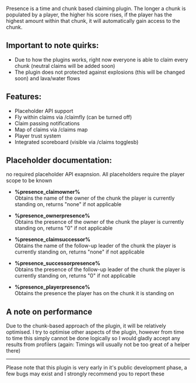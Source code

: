 Presence is a time and chunk based claiming plugin.
The longer a chunk is populated by a player, the higher his score rises, if the player has the highest amount within that chunk, it will automatically gain access to the chunk.



## Important to note quirks:

   - Due to how the plugins works, right now everyone is able to claim every chunk (neutral claims will be added soon)
   - The plugin does not protected against explosions (this will be changed soon) and lava/water flows


## Features:

   - Placeholder API support
   - Fly within claims via /claimfly (can be turned off)
   - Claim passing notifications
   - Map of claims via /claims map
   - Player trust system
   - Integrated scoreboard (visible via /claims togglesb)


## Placeholder documentation:

no required placeholder API exapnsion.
All placeholders require the player scope to be known

  - **%presence_claimowner%** <br>
   Obtains the name of the owner of the chunk the player is currently standing on, returns "none" if not applicable

  - **%presence_ownerpresence%** <br>
   Obtains the presence of the owner of the chunk the player is currently standing on, returns "0" if not applicable

  - **%presence_claimsuccessor%** <br>
   Obtains the name of the follow-up leader of the chunk the player is currently standing on, returns "none" if not applicable

  - **%presence_successorpresence%** <br>
   Obtains the presence of the follow-up leader of the chunk the player is currently standing on, returns "0" if not applicable

  - **%presence_playerpresence%** <br>
   Obtains the presence the player has on the chunk it is standing on


## A note on performance

Due to the chunk-based approach of the plugin, it will be relatively optimised. I try to optimise other aspects of the plugin, however from time to time this simply cannot be done logically so I would gladly accept any results from profilers (again: Timings will usually not be too great of a helper there)

---

Please note that this plugin is very early in it's public development phase, a few bugs may exist and I strongly recommend you to report these
